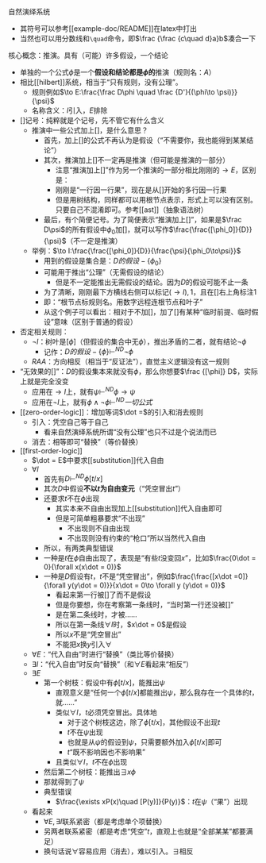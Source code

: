 自然演绎系统
- 其符号可以参考[[example-doc/README]]在latex中打出
- 当然也可以用分数线和`\quad`命令，即$\frac {\frac {c\quad d}a}b$凑合一下

核心概念：推演。具有（可能）许多假设，一个结论
- 单独的一个公式$\phi$是一个**假设和结论都是$\phi$的**推演（规则名：$A$）
- 相比[[hilbert]]系统，相当于“只有规则，没有公理”。
  - 规则例如$\to E:\frac{\frac D\phi \quad \frac {D'}{(\phi\to \psi)}}{\psi}$
  - 名称含义：$I$引入，$E$排除
- $[]$记号：纯粹就是个记号，先不管它有什么含义
  - 推演中一些公式加上$[]$，是什么意思？
    - 首先，加上$[]$的公式不再认为是假设（“不需要你，我也能得到某某结论”）
    - 其次，推演加上$[]$不一定再是推演（但可能是推演的一部分）
      - 注意“推演加上$[]$”作为另一个推演的一部分相比刚刚的$\to E$，区别是：
      - 刚刚是“一行因一行果”，现在是从$[]$开始的多行因一行果
      - 但是用树结构，同样都可以用根节点表示，形式上可以没有区别。只要自己不混淆即可。参考[[ast]]（抽象语法树）
    - 最后，有个简便记号。为了简便表示“推演加上$[]$”，如果是$\frac D\psi$的所有假设中$\phi_0$加$[]$，就可以写作$\frac{\frac{[\phi_0]}{D}}{\psi}$（不一定是推演）
  - 举例：$\to I:\frac{\frac{[\phi_0]}{D}}{\frac{\psi}{\phi_0\to\psi}}$
    - 用到的假设是集合是：$D的假设-\{\phi_0\}$
    - 可能用于推出“公理”（无需假设的结论）
      - 但是不一定能推出无需假设的结论。因为$D$的假设可能不止一条
    - 为了清晰，刚刚最下方横线右侧可以标记$(\to I),1$，且在$[]$右上角标注1
    - 即：“根节点标规则名。用数字远程连根节点和叶子”
    - 从这个例子可以看出：相对于不加$[]$，加了$[]$有某种“临时前提、临时假设”意味（区别于普通的假设）
- 否定相关规则：
  - $\neg I$：树叶是$[\phi]$（但假设的集合中无$\phi$），推出矛盾的二者，就有结论$\neg \phi$
    - 记作：$D的假设-\{\phi\} \vdash^{ND} \neg \phi$
  - $RAA$：方向相反（相当于“反证法”），直觉主义逻辑没有这一规则
- “无效果的$[]$”：$D$的假设集本来就没有$\phi$，那么你想要$\frac {[\phi]} D$，实际上就是完全没变
  - 应用在$\to I$上，就有$\psi\vdash^{ND}\phi\to \psi$
  - 应用在$\neg I$上，就有$\phi \wedge \neg \phi \vdash^{ND}一切公式$
- [[zero-order-logic]]：增加等词$\dot =$的引入和消去规则
  - 引入：凭空自己等于自己
    - 看来自然演绎系统所谓“没有公理”也只不过是个说法而已
  - 消去：相等即可“替换”（等价替换）
- [[first-order-logic]]
  - $\dot = E$中要求[[substitution]]代入自由
  - $\forall I$
    - 首先有$D\vdash^{ND} \phi[t/x]$
    - 其次$D$中假设**不以$t$为自由变元**（“凭空冒出$t$”）
    - 还要求$t$不在$\phi$出现
      - 其实本来不自由出现加上[[substitution]]代入自由即可
      - 但是可简单粗暴要求“不出现”
        - 不出现则不自由出现
        - 不出现则没有约束的“枪口”所以当然代入自由
    - 所以，有两类典型错误
    - 一种是$t$在$\phi$自由出现了，表现是“有些$t$没变回$x$”，比如$\frac{0\dot = 0}{\forall x(x\dot = 0)}$
    - 一种是$D$假设有$t$，$t$不是“凭空冒出”，例如$\frac{\frac{[x\dot =0]}{\forall y(y\dot = 0)}}{x\dot = 0\to \forall y (y\dot = 0)}$
      - 看起来第一行被$[]$了而不是假设
      - 但是你要想，你在考察第一条线时，“当时第一行还没被$[]$”
      - 是在第二条线时，才被……
      - 所以在第一条线$\forall I$时，$x\dot = 0$是假设
      - 所以$x$不是“凭空冒出”
      - 不能把$x$换$y$引入$\forall$
  - $\forall E$：“代入自由”时进行“替换”（类比等价替换）
  - $\exists I$：“代入自由”时反向“替换”（和$\forall E$看起来“相反”）
  - $\exists E$
    - 第一个树枝：假设中有$\phi[t/x]$，能推出$\psi$
      - 直观意义是“任何一个$\phi[t/x]$都能推出$\psi$，那么我存在一个具体的$t$，就……”
      - 类似$\forall I$，$t$必须凭空冒出。具体地
          - 对于这个树枝这边，除了$\phi [t/x]$，其他假设不出现$t$
          - $t$不在$\psi$出现
          - 也就是从$\psi$的假设到$\psi$，只需要额外加入$\phi[t/x]$即可
          - $t$“既不影响因也不影响果”
      - 且类似$\forall I$，$t$不在$\phi$出现
    - 然后第二个树枝：能推出$\exists x\phi$
    - 那就得到了$\psi$
    - 典型错误
      - $\frac{\exists xP(x)\quad [P(y)]}{P(y)}$：$t$在$\psi$（“果”）出现
  - 看起来
    - $\forall E,\exists I$联系紧密（都是考虑单个项替换）
    - 另两者联系紧密（都是考虑“凭空”$t$，直观上也就是“全部某某”都要满足）
    - 换句话说$\forall$容易应用（消去），难以引入。$\exists$相反
